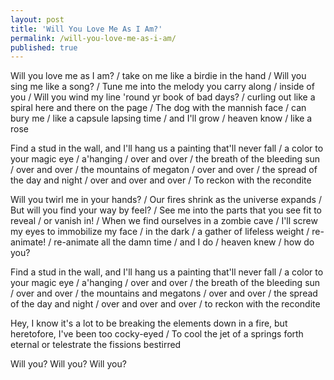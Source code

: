 ```yaml
---
layout: post
title: 'Will You Love Me As I Am?'
permalink: /will-you-love-me-as-i-am/
published: true
---
```


Will you love me as I am? / take on me like a birdie in the hand / Will you sing me like a song? / Tune me into the melody you carry along / inside of you / Will you wind my line 'round yr book of bad days? /
curling out like a spiral here and there on the page / The dog with the mannish face / can bury me / like a capsule lapsing time / and I'll grow / heaven know / like a rose

Find a stud in the wall, and I'll hang us a painting that'll never fall / a color to your magic eye / a'hanging / over and over / the breath of the bleeding sun / over and over / the mountains of megaton / over and over / the spread of the day and night / over and over and over / To reckon with the recondite

Will you twirl me in your hands? / Our fires shrink as the universe expands / But will you find your way by feel? / See me into the parts that you see fit to reveal / or vanish in! / When we find ourselves in a zombie cave / I'll screw my eyes to immobilize my face / in the dark / a gather of lifeless weight / re-animate! / re-animate all the damn time / and I do / heaven knew / how do you?

Find a stud in the wall, and I'll hang us a painting that'll never fall / a color to your magic eye / a'hanging / over and over / the breath of the bleeding sun / over and over / the mountains and megatons / over and over / the spread of the day and night / over and over and over / to reckon with the recondite

Hey, I know it's a lot to be breaking the elements down in a fire, but heretofore, I've been too cocky-eyed / To cool the jet of a springs forth eternal or telestrate the fissions bestirred

Will you? Will you? Will you?
